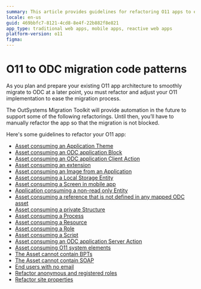 ```yaml
---
summary: This article provides guidelines for refactoring O11 apps to ensure compatibility with OutSystems Developer Cloud (ODC), highlighting various specific areas for manual refactoring in preparation for future automated migration support.
locale: en-us
guid: 469bbfc7-8121-4cd8-8e4f-22b882f8e821
app_type: traditional web apps, mobile apps, reactive web apps
platform-version: o11
figma: 
---
```


# O11 to ODC migration code patterns

As you plan and prepare your existing O11 app architecture to smoothly migrate to ODC at a later point, you must refactor and adjust your O11 implementation to ease the migration process.

<div class="info" markdown="1">

The OutSystems Migration Toolkit will provide automation in the future to support some of the following refactorings. Until then, you’ll have to manually refactor the app so that the migration is not blocked.

</div>

Here's some guidelines to refactor your O11 app:

* [Asset consuming an Application Theme](arch-app-theme.md)
* [Asset consuming an ODC application Block](arch-block.md)
* [Asset consuming an ODC application Client Action](arch-client-action.md)
* [Asset consuming an extension](arch-extension.md)
* [Asset consuming an Image from an Application](arch-image.md)
* [Asset consuming a Local Storage Entity](arch-local-storage.md)
* [Asset consuming a Screen in mobile app](arch-mobile-screen.md)
* [Application consuming a non-read only Entity](arch-non-read-only-entity.md)
* [Asset consuming a reference that is not defined in any mapped ODC asset](arch-not-mapped.md)
* [Asset consuming a private Structure](arch-priv-struct.md)
* [Asset consuming a Process](arch-process.md)
* [Asset consuming a Resource](arch-resource.md)
* [Asset consuming a Role](arch-role.md)
* [Asset consuming a Script](arch-script.md)
* [Asset consuming an ODC application Server Action](arch-server-action.md)
* [Asset consuming O11 system elements](arch-system-element.md)
* [The Asset cannot contain BPTs](elem-bpt.md)
* [The Asset cannot contain SOAP](elem-soap.md)
* [End users with no email](end-user-no-email.md)
* [Refactor anonymous and registered roles](refactor-anonymous-registered-roles.md)
* [Refactor site properties](refactor-siteproperties.md)
